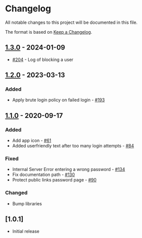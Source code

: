 # Changelog

All notable changes to this project will be documented in this file.

The format is based on [Keep a Changelog](http://keepachangelog.com/en/1.0.0/).

## [1.3.0] - 2024-01-09

- [#204](https://github.com/owncloud/brute_force_protection/pull/204) - Log of blocking a user


## [1.2.0] - 2023-03-13

### Added

- Apply brute login policy on failed login - [#193](https://github.com/owncloud/brute_force_protection/pull/193)


## [1.1.0] - 2020-09-17

### Added

- Add app icon - [#61](https://github.com/owncloud/brute_force_protection/issues/61)
- Added userfriendly text after too many login attempts - [#84](https://github.com/owncloud/brute_force_protection/issues/84)

### Fixed

- Internal Server Error entering a wrong password - [#134](https://github.com/owncloud/brute_force_protection/issues/134)
- Fix documentation path - [#130](https://github.com/owncloud/brute_force_protection/issues/130)
- Protect public links password page - [#90](https://github.com/owncloud/brute_force_protection/issues/90)

### Changed

- Bump libraries

## [1.0.1]

- Initial release

[Unreleased]: https://github.com/owncloud/brute_force_protection/compare/v1.3.0...master
[1.3.0]: https://github.com/owncloud/brute_force_protection/compare/v1.2.0...v1.3.0
[1.2.0]: https://github.com/owncloud/brute_force_protection/compare/v1.1.0...v1.2.0
[1.1.0]: https://github.com/owncloud/brute_force_protection/compare/v1.0.1...v1.1.0
